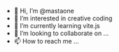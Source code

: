 - 👋 Hi, I’m @mastaone
- 👀 I’m interested in creative coding
- 🌱 I’m currently learning vite.js
- 💞️ I’m looking to collaborate on ...
- 📫 How to reach me ...

<!---
mastaone/mastaone is a ✨ special ✨ repository because its `README.md` (this file) appears on your GitHub profile.
You can click the Preview link to take a look at your changes.
--->
